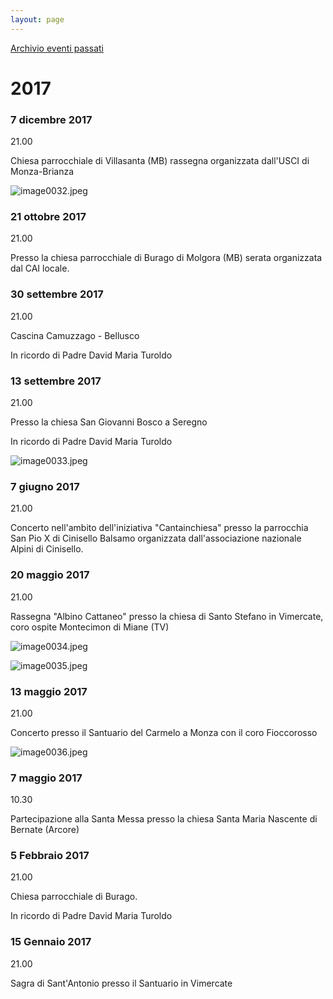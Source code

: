 ```yaml
---
layout: page
---
```


[Archivio eventi passati](..)

# 2017

### 7 dicembre 2017

21.00

Chiesa parrocchiale di Villasanta (MB) rassegna organizzata dall'USCI di Monza-Brianza

![image0032.jpeg](2017/image0032.jpeg)

### 21 ottobre 2017

21.00

Presso la chiesa parrocchiale di Burago di Molgora (MB) serata organizzata dal CAI locale.

### 30 settembre 2017

21.00

Cascina Camuzzago - Bellusco

In ricordo di Padre David Maria Turoldo

### 13 settembre 2017

21.00

Presso la chiesa San Giovanni Bosco a Seregno

In ricordo di Padre David Maria Turoldo

![image0033.jpeg](2017/image0033.jpeg)

### 7 giugno 2017

21.00

Concerto nell'ambito dell'iniziativa "Cantainchiesa" presso la parrocchia San Pio X di Cinisello Balsamo organizzata dall'associazione nazionale Alpini di Cinisello.

### 20 maggio 2017

21.00

Rassegna "Albino Cattaneo" presso la chiesa di Santo Stefano in Vimercate, coro ospite Montecimon di Miane (TV)

![image0034.jpeg](2017/image0034.jpeg)

![image0035.jpeg](2017/image0035.jpeg)

### 13 maggio 2017

21.00

Concerto presso il Santuario del Carmelo a Monza con il coro Fioccorosso

![image0036.jpeg](2017/image0036.jpeg)

### 7 maggio 2017

10.30

Partecipazione alla Santa Messa presso la chiesa Santa Maria Nascente di Bernate (Arcore)

### 5 Febbraio 2017

21.00

Chiesa parrocchiale di Burago.

In ricordo di Padre David Maria Turoldo

### 15 Gennaio 2017

21.00

Sagra di Sant'Antonio presso il Santuario in Vimercate
